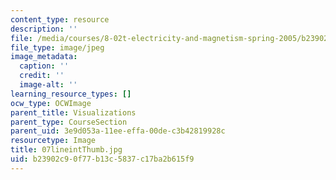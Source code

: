 ```yaml
---
content_type: resource
description: ''
file: /media/courses/8-02t-electricity-and-magnetism-spring-2005/b23902c90f77b13c5837c17ba2b615f9_07lineintThumb.jpg
file_type: image/jpeg
image_metadata:
  caption: ''
  credit: ''
  image-alt: ''
learning_resource_types: []
ocw_type: OCWImage
parent_title: Visualizations
parent_type: CourseSection
parent_uid: 3e9d053a-11ee-effa-00de-c3b42819928c
resourcetype: Image
title: 07lineintThumb.jpg
uid: b23902c9-0f77-b13c-5837-c17ba2b615f9
---
```

